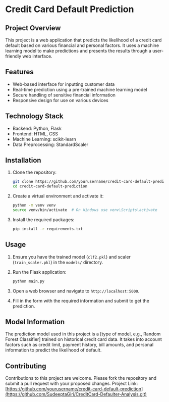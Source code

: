 # Credit Card Default Prediction

## Project Overview
This project is a web application that predicts the likelihood of a credit card default based on various financial and personal factors. It uses a machine learning model to make predictions and presents the results through a user-friendly web interface.

## Features
- Web-based interface for inputting customer data
- Real-time prediction using a pre-trained machine learning model
- Secure handling of sensitive financial information
- Responsive design for use on various devices

## Technology Stack
- Backend: Python, Flask
- Frontend: HTML, CSS
- Machine Learning: scikit-learn
- Data Preprocessing: StandardScaler

## Installation

1. Clone the repository:
    ```sh
    git clone https://github.com/yourusername/credit-card-default-prediction.git
    cd credit-card-default-prediction
    ```

2. Create a virtual environment and activate it:
    ```sh
    python -m venv venv
    source venv/bin/activate  # On Windows use venv\Scripts\activate
    ```

3. Install the required packages:
    ```sh
    pip install -r requirements.txt
    ```

## Usage

1. Ensure you have the trained model (`clf2.pkl`) and scaler (`train_scaler.pkl`) in the `models/` directory.

2. Run the Flask application:
    ```sh
    python main.py
    ```

3. Open a web browser and navigate to `http://localhost:5000`.

4. Fill in the form with the required information and submit to get the prediction.

## Model Information
The prediction model used in this project is a [type of model, e.g., Random Forest Classifier] trained on historical credit card data. It takes into account factors such as credit limit, payment history, bill amounts, and personal information to predict the likelihood of default.

## Contributing
Contributions to this project are welcome. Please fork the repository and submit a pull request with your proposed changes.
Project Link: [https://github.com/yourusername/credit-card-default-prediction](https://github.com/SudeeptaGiri/CreditCard-Defaulter-Analysis.git)

